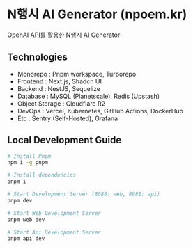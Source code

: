 # N행시 AI Generator (npoem.kr)

OpenAI API를 활용한 N행시 AI Generator

## Technologies

- Monorepo : Pnpm workspace, Turborepo
- Frontend : Next.js, Shadcn UI
- Backend : NestJS, Sequelize
- Database : MySQL (Planetscale), Redis (Upstash)
- Object Storage : Cloudflare R2
- DevOps : Vercel, Kubernetes, GitHub Actions, DockerHub
- Etc : Sentry (Self-Hosted), Grafana

## Local Development Guide

```sh
# Install Pnpm
npm i -g pnpm

# Install dependencies
pnpm i

# Start Development Server (8080: web, 8081: api)
pnpm dev

# Start Web Development Server
pnpm web dev

# Start Api Development Server
pnpm api dev
```
